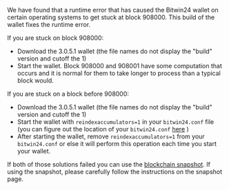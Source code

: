 We have found that a runtime error that has caused the Bitwin24 wallet on certain operating systems to get stuck at block 908000. This build of the wallet fixes the runtime error.

If you are stuck on block 908000:
- Download the 3.0.5.1 wallet (the file names do not display the "build" version and cutoff the 1)
- Start the wallet. Block 908000 and 908001 have some computation that occurs and it is normal for them to take longer to process than a typical block would.

If you are stuck on a block before 908000:
- Download the 3.0.5.1 wallet (the file names do not display the "build" version and cutoff the 1)
- Start the wallet with `reindexaccumulators=1` in your `bitwin24.conf` file (you can figure out the location of your `bitwin24.conf` [here](https://bitwin24.freshdesk.com/support/solutions/articles/30000004664-where-are-my-wallet-dat-blockchain-and-configuration-conf-files-located-) )
- After starting the wallet, remove `reindexaccumulators=1` from your `bitwin24.conf` or else it will perform this operation each time you start your wallet.

If both of those solutions failed you can use the [blockchain snapshot](http://178.254.23.111/~pub/Bitwin24/Daily-Snapshots-Html/Bitwin24-Daily-Snapshots.html). If using the snapshot, please carefully follow the instructions on the snapshot page.